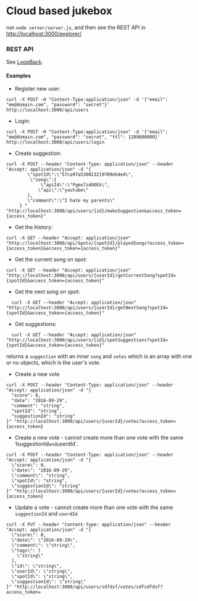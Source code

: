 # Cloud based jukebox

run ```node server/server.js```, and then see the REST API in [http://localhost:3000/explorer/](http://localhost:3000/explorer/)

### REST API
See [LoopBack](http://loopback.io).

#### Examples

- Register new user:
```
curl -X POST -H "Content-Type:application/json" -d '{"email": "me@domain.com", "password": "secret"}' http://localhost:3000/api/users
```

- Login:
```
curl -X POST -H "Content-Type:application/json" -d '{"email": "me@domain.com", "password": "secret", "ttl": 1209600000}' http://localhost:3000/api/users/login
```

- Create suggestion:
```
curl -X POST --header "Content-Type: application/json" --header "Accept: application/json" -d "{  
        \"spotId\":\"57ca97a530813219709eb4e4\",
         \"song\":{  
             \"apiId\":\"Pgmx7z49OEk\",
            \"api\":\"youtube\"
        },
        \"comment\":\"I hate my parents\"
     } " "http://localhost:3000/api/users/{id}/makeSuggestion&access_token={access_token}"
```
- Get the history:
```
curl -X GET --header "Accept: application/json" "http://localhost:3000/api/Spots/{spotId}/playedSongs?access_token={access_token}&access_token={access_token}"
```

- Get the current song on spot:
```
curl -X GET --header "Accept: application/json" "http://localhost:3000/api/users/{userId}/getCurrentSong?spotId={spotId}&access_token={access_token}"
```

- Get the next song on spot:
```
  curl -X GET --header "Accept: application/json" "http://localhost:3000/api/users/{userId}/getNextSong?spotId={spotId}&access_token={access_token}"
```

- Get suggestions:
```
  curl -X GET --header "Accept: application/json" "http://localhost:3000/api/users/{id}/spotSuggestions?spotId={spotId}&access_token={access_token}"
```
returns a `suggestion` with an inner `song` and `votes` which is an array with one or no objects, which is the user's vote.

- Create a new vote
```
curl -X POST --header "Content-Type: application/json" --header "Accept: application/json" -d "{
  "score": 0,
  "date": "2016-09-29",
  "comment": "string",
  "spotId": "string",
  "suggestionId": "string"
}" "http://localhost:3000/api/users/{userId}/votes?access_token={access_token}
```

- Create a new vote - cannot create more than one vote with the same 1suggestionId` and `userdId`.
```
curl -X POST --header "Content-Type: application/json" --header "Accept: application/json" -d "{
  \"score\": 0,
  \"date\": "2016-09-29",
  \"comment\": "string",
  \"spotId\": "string",
  \"suggestionId\": "string"
}" "http://localhost:3000/api/users/{userId}/votes?access_token={access_token}
```
- Update a vote - cannot create more than one vote with the same `suggestionId` and `userdId` 

```
curl -X PUT --header "Content-Type: application/json" --header "Accept: application/json" -d "{
  \"score\": 0,
  \"date\": \"2016-09-29\",
  \"comment\": \"string\",
  \"tags\": [
    \"string\"
  ],
  \"id\": \"string\",
  \"userId\": \"string\",
  \"spotId\": \"string\",
  \"suggestionId\": \"string\"
}" "http://localhost:3000/api/users/sdfdsf/votes/sdfsdfdsf?access_token=
```
